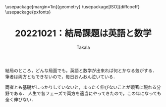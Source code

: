 ﻿---
title: 20221021：結局課題は英語と数学
yesterday: 20221020
tomorrow: 20221022
days: 29
author: Takala
header-includes:
  - \usepackage[margin=1in]{geometry}
  - \usepackage[ISO]{diffcoeff}
  - \usepackage{pxfonts}
---


結局のところ，どんな局面でも，英語と数学が出来れば何とかなる気がする．
筆者は両方ともできないので，毎日おんおん泣いている．


両者とも基礎がしっかりしていないと，まったく伸びないことが顕著に現れる分野である．
人生で各フェーズで両方を適当にやってきたので，この年になっても全く伸びない．


